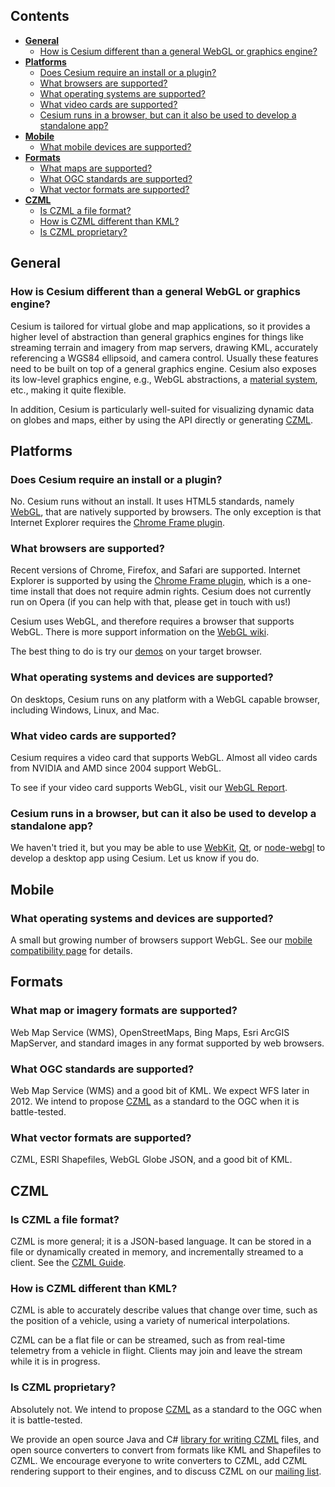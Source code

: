 ## Contents

* [**General**](#general)
	* [How is Cesium different than a general WebGL or graphics engine?](#generalDifference)
* [**Platforms**](#platforms)
	* [Does Cesium require an install or a plugin?](#plugin)
	* [What browsers are supported?](#browsers)
	* [What operating systems are supported?](#OS)
	* [What video cards are supported?](#videoCards)
	* [Cesium runs in a browser, but can it also be used to develop a standalone app?](#standalone)
* [**Mobile**](#mobile)
	* [What mobile devices are supported?](#devices)
* [**Formats**](#formats)
	* [What maps are supported?](#maps)
	* [What OGC standards are supported?](#OGC)
	* [What vector formats are supported?](#vectorFormats)
* [**CZML**](#czml)
	* [Is CZML a file format?](#czml_format)
	* [How is CZML different than KML?](#czml_kml)
	* [Is CZML proprietary?](#czml_proprietary)

<a id="general"></a>
## General

<a id="generalDifference"></a>
### How is Cesium different than a general WebGL or graphics engine? 

<!-- TODO: Mention precision -->

Cesium is tailored for virtual globe and map applications, so it provides a higher level of abstraction than general graphics engines for things like streaming terrain and imagery from map servers, drawing KML, accurately referencing a WGS84 ellipsoid, and camera control.  Usually these features need to be built on top of a general graphics engine.  Cesium also exposes its low-level graphics engine, e.g., WebGL abstractions, a [material system](Fabric), etc., making it quite flexible.

In addition, Cesium is particularly well-suited for visualizing dynamic data on globes and maps, either by using the API directly or generating [CZML](CZML-Guide).

<a id="platforms"></a>
## Platforms

<a id="plugin"></a>
### Does Cesium require an install or a plugin?

No.  Cesium runs without an install.  It uses HTML5 standards, namely [WebGL](http://www.khronos.org/webgl/), that are natively supported by browsers.  The only exception is that Internet Explorer requires the [Chrome Frame plugin](http://www.google.com/chromeframe).

<a id="browsers"></a>
### What browsers are supported?

Recent versions of Chrome, Firefox, and Safari are supported.  Internet Explorer is supported by using the [Chrome Frame plugin](http://www.google.com/chromeframe), which is a one-time install that does not require admin rights.  Cesium does not currently run on Opera (if you can help with that, please get in touch with us!)

Cesium uses WebGL, and therefore requires a browser that supports WebGL.  There is more support information on the [WebGL wiki](http://www.khronos.org/webgl/wiki/Getting_a_WebGL_Implementation).

The best thing to do is try our [demos](http://cesium.agi.com/) on your target browser.

<a id="OS"></a>
### What operating systems and devices are supported?

On desktops, Cesium runs on any platform with a WebGL capable browser, including Windows, Linux, and Mac.

<a id="videoCards"></a>
### What video cards are supported?

Cesium requires a video card that supports WebGL.  Almost all video cards from NVIDIA and AMD since 2004 support WebGL.

To see if your video card supports WebGL, visit our [WebGL Report](http://www.webglreport.com).

<a id="standalone"></a>
### Cesium runs in a browser, but can it also be used to develop a standalone app?

We haven't tried it, but you may be able to use [WebKit](http://www.webkit.org/), [Qt](http://arstechnica.com/business/2012/04/an-in-depth-look-at-qt-5-making-javascript-a-first-class-citizen-for-native-cross-platform-developme/), or [node-webgl](https://github.com/mikeseven/node-webgl) to develop a desktop app using Cesium.  Let us know if you do.

<a id="mobile"></a>
## Mobile

<a id="devices"></a>
### What operating systems and devices are supported?

A small but growing number of browsers support WebGL.  See our [mobile compatibility page](Mobile-Details) for details.

<a id="formats"></a>
## Formats

<a id="maps"></a>
### What map or imagery formats are supported?

Web Map Service (WMS), OpenStreetMaps, Bing Maps, Esri ArcGIS MapServer, and standard images in any format supported by web browsers.

<a id="OGC"></a>
### What OGC standards are supported?

Web Map Service (WMS) and a good bit of KML.  We expect WFS later in 2012.  We intend to propose [CZML](CZML-Guide) as a standard to the OGC when it is battle-tested.

<a id="vectorFormats"></a>
### What vector formats are supported?

CZML, ESRI Shapefiles, WebGL Globe JSON, and a good bit of KML.

<a id="czml"></a>
## CZML 

<a id="czml_format"></a>
### Is CZML a file format?

CZML is more general; it is a JSON-based language.  It can be stored in a file or dynamically created in memory, and incrementally streamed to a client.  See the [CZML Guide](CZML-Guide).

<a id="czml_kml"></a>
### How is CZML different than KML?

CZML is able to accurately describe values that change over time, such as the position of a vehicle, using a variety of numerical interpolations.

CZML can be a flat file or can be streamed, such as from real-time telemetry from a vehicle in flight. Clients may join and leave the stream while it is in progress.

<a id="czml_proprietary"></a>
### Is CZML proprietary?

Absolutely not.  We intend to propose [CZML](CZML-Guide) as a standard to the OGC when it is battle-tested.

We provide an open source Java and C# [library for writing CZML](https://github.com/AnalyticalGraphicsInc/czml-writer) files, and open source converters to convert from formats like KML and Shapefiles to CZML.  We encourage everyone to write converters to CZML, add CZML rendering support to their engines, and to discuss CZML on our [mailing list](https://groups.google.com/forum/#!forum/cesium-dev).